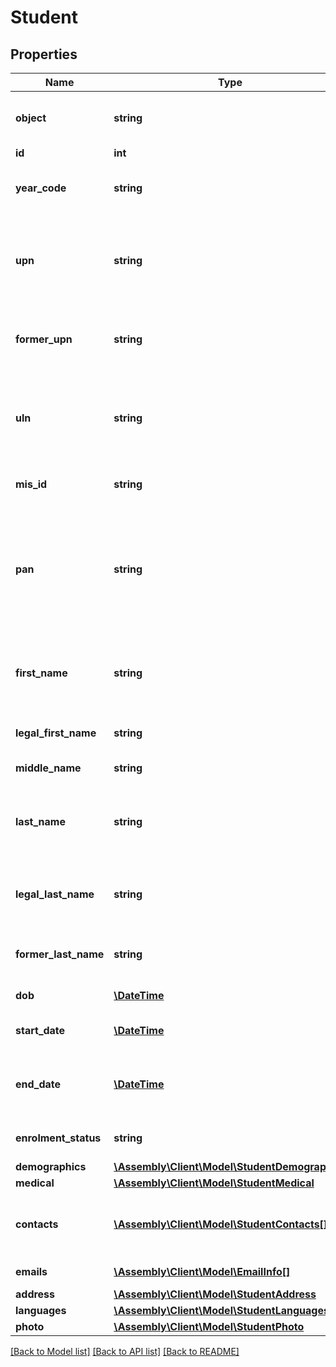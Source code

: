 # Student

## Properties
Name | Type | Description | Notes
------------ | ------------- | ------------- | -------------
**object** | **string** | Descriminator | [optional] [default to 'student']
**id** | **int** | Internal stable ID | [optional] 
**year_code** | **string** | The year group the student currently belongs to | [optional] 
**upn** | **string** | Unique Pupil Number (UPN) - a DfE-mandated 13-character code that identifies each pupil | [optional] 
**former_upn** | **string** | The previous UPN where a pupil has held another UPN whilst at a school | [optional] 
**uln** | **string** | Unique Learner Number (ULN) - a LRS-mandated 10-character code that identifies each pupil | [optional] 
**mis_id** | **string** | The ID of a student from the MIS | [optional] 
**pan** | **string** | A student&#39;s \&quot;pupil admission number\&quot;. This field is often exposed in the front end of the MIS, and may be the same as &#x60;mis_id&#x60; | [optional] 
**first_name** | **string** | The first name the student wishes to go by, may be the same as &#x60;legal_first_name&#x60; | [optional] 
**legal_first_name** | **string** | The legal first name of the student | [optional] 
**middle_name** | **string** | The middle name of the student | [optional] 
**last_name** | **string** | The last name the student wishes to go by, may be the same as &#x60;legal_last_name&#x60; | [optional] 
**legal_last_name** | **string** | The legal first name of the student, may be the same as &#x60;legal_last_name&#x60; | [optional] 
**former_last_name** | **string** | The former last name of the student, may be &#x60;null&#x60; | [optional] 
**dob** | [**\DateTime**](\DateTime.md) | The date of birth of the student | [optional] 
**start_date** | [**\DateTime**](\DateTime.md) | The date that the student first joined the school | [optional] 
**end_date** | [**\DateTime**](\DateTime.md) | The date that the student left the school, or &#x60;null&#x60; if still a current student | [optional] 
**enrolment_status** | **string** | The enrolment status of the student | [optional] 
**demographics** | [**\Assembly\Client\Model\StudentDemographics**](StudentDemographics.md) |  | [optional] 
**medical** | [**\Assembly\Client\Model\StudentMedical**](StudentMedical.md) |  | [optional] 
**contacts** | [**\Assembly\Client\Model\StudentContacts[]**](StudentContacts.md) | A list of contact IDs which are associated with this student, and their relationship | [optional] 
**emails** | [**\Assembly\Client\Model\EmailInfo[]**](EmailInfo.md) | A list of emails for the student | [optional] 
**address** | [**\Assembly\Client\Model\StudentAddress**](StudentAddress.md) |  | [optional] 
**languages** | [**\Assembly\Client\Model\StudentLanguages**](StudentLanguages.md) |  | [optional] 
**photo** | [**\Assembly\Client\Model\StudentPhoto**](StudentPhoto.md) |  | [optional] 

[[Back to Model list]](../README.md#documentation-for-models) [[Back to API list]](../README.md#documentation-for-api-endpoints) [[Back to README]](../README.md)


